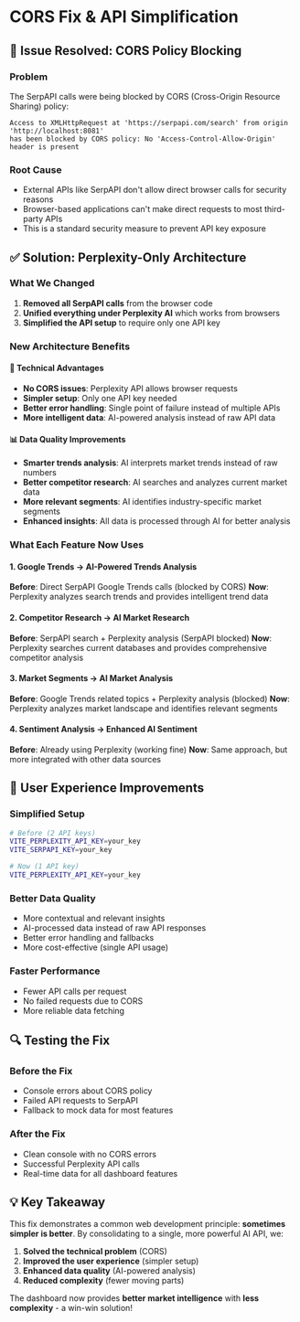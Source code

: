 # CORS Fix & API Simplification

## 🚨 Issue Resolved: CORS Policy Blocking

### Problem
The SerpAPI calls were being blocked by CORS (Cross-Origin Resource Sharing) policy:
```
Access to XMLHttpRequest at 'https://serpapi.com/search' from origin 'http://localhost:8081' 
has been blocked by CORS policy: No 'Access-Control-Allow-Origin' header is present
```

### Root Cause
- External APIs like SerpAPI don't allow direct browser calls for security reasons
- Browser-based applications can't make direct requests to most third-party APIs
- This is a standard security measure to prevent API key exposure

## ✅ Solution: Perplexity-Only Architecture

### What We Changed
1. **Removed all SerpAPI calls** from the browser code
2. **Unified everything under Perplexity AI** which works from browsers
3. **Simplified the API setup** to require only one API key

### New Architecture Benefits

#### 🔧 Technical Advantages
- **No CORS issues**: Perplexity API allows browser requests
- **Simpler setup**: Only one API key needed
- **Better error handling**: Single point of failure instead of multiple APIs
- **More intelligent data**: AI-powered analysis instead of raw API data

#### 📊 Data Quality Improvements
- **Smarter trends analysis**: AI interprets market trends instead of raw numbers
- **Better competitor research**: AI searches and analyzes current market data
- **More relevant segments**: AI identifies industry-specific market segments
- **Enhanced insights**: All data is processed through AI for better analysis

### What Each Feature Now Uses

#### 1. Google Trends → AI-Powered Trends Analysis
**Before**: Direct SerpAPI Google Trends calls (blocked by CORS)
**Now**: Perplexity analyzes search trends and provides intelligent trend data

#### 2. Competitor Research → AI Market Research
**Before**: SerpAPI search + Perplexity analysis (SerpAPI blocked)
**Now**: Perplexity searches current databases and provides comprehensive competitor analysis

#### 3. Market Segments → AI Market Analysis
**Before**: Google Trends related topics + Perplexity analysis (blocked)
**Now**: Perplexity analyzes market landscape and identifies relevant segments

#### 4. Sentiment Analysis → Enhanced AI Sentiment
**Before**: Already using Perplexity (working fine)
**Now**: Same approach, but more integrated with other data sources

## 🎯 User Experience Improvements

### Simplified Setup
```bash
# Before (2 API keys)
VITE_PERPLEXITY_API_KEY=your_key
VITE_SERPAPI_KEY=your_key

# Now (1 API key)
VITE_PERPLEXITY_API_KEY=your_key
```

### Better Data Quality
- More contextual and relevant insights
- AI-processed data instead of raw API responses
- Better error handling and fallbacks
- More cost-effective (single API usage)

### Faster Performance
- Fewer API calls per request
- No failed requests due to CORS
- More reliable data fetching

## 🔍 Testing the Fix

### Before the Fix
- Console errors about CORS policy
- Failed API requests to SerpAPI
- Fallback to mock data for most features

### After the Fix
- Clean console with no CORS errors
- Successful Perplexity API calls
- Real-time data for all dashboard features

## 💡 Key Takeaway

This fix demonstrates a common web development principle: **sometimes simpler is better**. By consolidating to a single, more powerful AI API, we:

1. **Solved the technical problem** (CORS)
2. **Improved the user experience** (simpler setup)
3. **Enhanced data quality** (AI-powered analysis)
4. **Reduced complexity** (fewer moving parts)

The dashboard now provides **better market intelligence** with **less complexity** - a win-win solution! 
